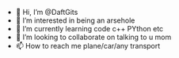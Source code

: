 - 👋 Hi, I’m @DaftGits
- 👀 I’m interested in being an arsehole
- 🌱 I’m currently learning code c++ PYthon etc
- 💞️ I’m looking to collaborate on talking to u mom
- 📫 How to reach me plane/car/any transport

<!---
DaftGits/DaftGits is a ✨ special ✨ repository because its `README.md` (this file) appears on your GitHub profile.
You can click the Preview link to take a look at your changes.
--->
